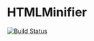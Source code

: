 # HTMLMinifier

[![Build Status](https://secure.travis-ci.org/jason2506/HTMLMinifier.png)](http://travis-ci.org/jason2506/HTMLMinifier)
